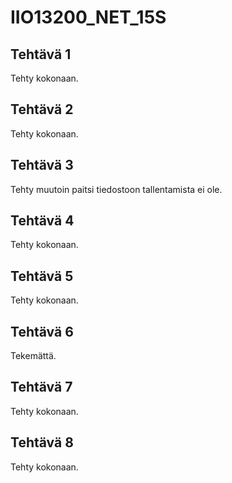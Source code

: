 # IIO13200_NET_15S

## Tehtävä 1
Tehty kokonaan.

## Tehtävä 2
Tehty kokonaan.

## Tehtävä 3
Tehty muutoin paitsi tiedostoon tallentamista ei ole.

## Tehtävä 4
Tehty kokonaan.

## Tehtävä 5
Tehty kokonaan.

## Tehtävä 6
Tekemättä.

## Tehtävä 7
Tehty kokonaan.

## Tehtävä 8
Tehty kokonaan.